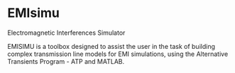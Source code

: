 # EMIsimu
Electromagnetic Interferences Simulator

EMISIMU is a toolbox designed to assist the user in the task of building complex transmission line models for EMI simulations, using the Alternative Transients Program - ATP and MATLAB.
